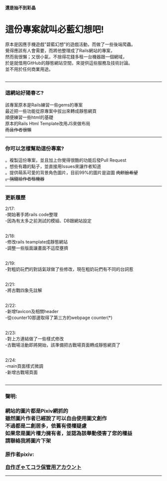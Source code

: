 
<h4>還是抽不到彩晶</h4>
<h1>這份專案就叫必藍幻想吧!</h1>
<p>
原本是因應手機遊戲"碧藍幻想"的遊戲活動，而做了一些後端爬蟲。</br>
覺得應該有人會需要，而將他整理成了Rails網站的專案，</br>
然而我很懶；又很小氣，不捨得花錢多租一台機器跟一個網域，</br>
於是就借用GitHub的靜態網站空間，來提供這些服務及技術討論。</br>
並不用於任何商業用途。</br>
</br>
</p>

---

<h3>這網站好陽春ㄛ?</h3>
<p>該專案原本是Rails練習一些gems的專案</br>
最近把一些功能從原專案中拔出來轉成靜態網頁</br>
順便練習一些html的基礎</br>
原本的Rails Html Template改用JS來做布局</br>
<del>而且作者很懶</del>
</p>

---

<h3>你可以怎樣幫助這份專案?</h3>
<p>
。複製這份專案，並且加上你覺得很酷的功能后發Pull Request</br>
。想些有趣的點子，並直接用Issues來讓作者知道</br>
。提供萌系可愛的背景角色圖片，目前99%的圖片是盜圖 <del>肉餅臉希望</del></br>
<del>。捐錢給作者租機器</del> 
</p>

---

<h3>更新履歷</h3>
2/17:</br>
-開始著手將rails code整理</br>
-因為有太多之前測試的模組、DB跟網站設定</br>
</br>

2/18:</br>
-修改rails teamplate成靜態網站</br>
-調整一些版面讓畫面不這麼壅擠</br>
</br>

2/19:</br>
-對粗奶玩們的對話氣球做了些修改，現在粗奶玩們有不同的台詞惹</br>
</br>

2/21:</br>
-將古戰四象先註解</br>
</br>

2/22:</br>
-新增favicon及相關header</br>
-從counter10那邊取得了第三方的webpage counter(*)</br>
</br>

2/23:</br>
-對上方連結做了一些樣式修改</br>
-古戰場活動即將開始，該準備把古戰場頁面轉成靜態網頁了</br>
</br>

2/24:</br>
-main頁面樣式微調</br>
-新增古戰場頁面</br>
</br>

</p>

---

<h3>聲明:<h3>
<p>
網站的圖片都是Pixiv網抓的</br>
雖然圖片作者已經說了可以自由使用圖文創作</br>
不過都是二創居多，依舊有侵權疑慮</br>
如果您是圖片權力擁有者，並認為該舉動侵害了您的權益</br>
請聯絡我將圖片下架</br>
</br>
原作者pixiv:</br>
</p>
<a href='http://www.pixiv.net/member.php?id=10573346'>自作ぎゃてコラ保管用アカウント</a></br>

---
